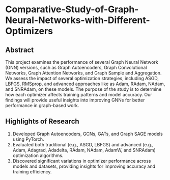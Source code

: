 # Comparative-Study-of-Graph-Neural-Networks-with-Different-Optimizers

## Abstract
This project examines the performance of several Graph Neural Network (GNN) versions, such as Graph Autoencoders, Graph Convolutional Networks, Graph Attention Networks, and Graph Sample and Aggregation. We assess the impact of several optimization strategies, including ASGD, LBFGS, RMSprop, and advanced approaches like as Adam, RAdam, NAdam, and SNRAdam, on these models. The purpose of the study is to determine how each optimizer affects training patterns and model accuracy. Our findings will provide useful insights into improving GNNs for better performance in graph-based work.

## Highlights of Research
1) Developed Graph Autoencoders, GCNs, GATs, and Graph SAGE models using PyTorch.
2) Evaluated both traditional (e.g., ASGD, LBFGS) and advanced (e.g., Adam, Adagrad, Adadelta, RAdam, NAdam, AdamW, and SNRAdam) optimization algorithms.
3) Discovered significant variations in optimizer performance across models and datasets, providing insights for improving accuracy and training efficiency.
